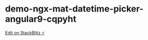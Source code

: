 # demo-ngx-mat-datetime-picker-angular9-cqpyht

[Edit on StackBlitz ⚡️](https://stackblitz.com/edit/demo-ngx-mat-datetime-picker-angular9-cqpyht)